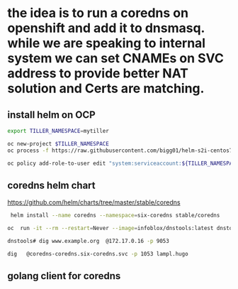 # the idea is to run a coredns on openshift and add it to dnsmasq. while we are speaking to internal system we can set CNAMEs on SVC address to provide better NAT solution and Certs are matching.

## install helm on OCP
```sh
export TILLER_NAMESPACE=mytiller

oc new-project $TILLER_NAMESPACE
oc process -f https://raw.githubusercontent.com/bigg01/helm-s2i-centos7/master/helm/tiller-template.yaml -p TILLER_NAMESPACE="${TILLER_NAMESPACE}" -p HELM_VERSION=v2.12.3 | oc create -f -

oc policy add-role-to-user edit "system:serviceaccount:${TILLER_NAMESPACE}:tiller"
```

## coredns helm chart
https://github.com/helm/charts/tree/master/stable/coredns
```sh
 helm install --name coredns --namespace=six-coredns stable/coredns
```

```sh
oc  run -it --rm --restart=Never --image=infoblox/dnstools:latest dnstools

dnstools# dig www.example.org  @172.17.0.16 -p 9053

dig   @coredns-coredns.six-coredns.svc -p 1053 lampl.hugo
```

## golang client for coredns

